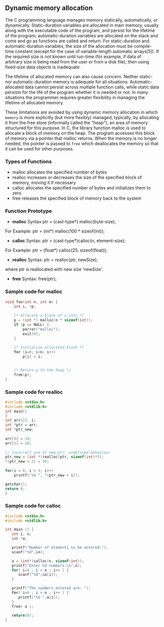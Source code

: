 ## Dynamic memory allocation

The C programming language manages memory statically, automatically, or dynamically. Static-duration variables are allocated in main memory, usually along with the executable code of the program, and persist for the lifetime of the program; automatic-duration variables are allocated on the stack and come and go as functions are called and return. For static-duration and automatic-duration variables, the size of the allocation must be compile-time constant (except for the case of variable-length automatic arrays[5]). If the required size is not known until run-time (for example, if data of arbitrary size is being read from the user or from a disk file), then using fixed-size data objects is inadequate.

The lifetime of allocated memory can also cause concern. Neither static- nor automatic-duration memory is adequate for all situations. Automatic-allocated data cannot persist across multiple function calls, while static data persists for the life of the program whether it is needed or not. In many situations the programmer requires greater flexibility in managing the lifetime of allocated memory.

These limitations are avoided by using dynamic memory allocation in which ```memory``` is more explicitly (but more flexibly) managed, typically, by allocating it from the free store (informally called the "heap"), an area of memory structured for this purpose. In C, the library function malloc is used to allocate a block of memory on the heap. The program accesses this block of memory via a pointer that malloc returns. When the memory is no longer needed, the pointer is passed to ```free``` which deallocates the memory so that it can be used for other purposes.

### Types of Functions

* malloc	allocates the specified number of bytes
* realloc	increases or decreases the size of the specified block of memory, moving it if necessary
* calloc	allocates the specified number of bytes and initializes them to zero
* free		releases the specified block of memory back to the system

### Function Prototype
* **malloc**
Syntax
ptr = (cast-type*) malloc(byte-size); 

For Example:
ptr = (int*) malloc(100 * sizeof(int));
* **calloc**
Syntax:
ptr = (cast-type*)calloc(n, element-size);

For Example:
ptr = (float*) calloc(25, sizeof(float));
* **realloc**
Syntax:
ptr = realloc(ptr, newSize);

where ptr is reallocated with new size 'newSize'.

* **free**
Syntax:
free(ptr);


### Sample code for malloc 
``` C
void foo(int n, int m) {
    int i, *p;
  
    /* Allocate a block of n ints */
    p = (int *) malloc(n * sizeof(int));
    if (p == NULL) {
        perror("malloc");
        exit(0);
    }
  
    /* Initialize allocated block */
    for (i=0; i<n; i++) 
        p[i] = i;

  
    /* Return p to the heap */
    free(p); 
}
```
### Sample code for realloc
```C
#include <stdio.h> 
#include <stdlib.h> 
int main() 
{ 
int arr[2], i; 
int *ptr = arr; 
int *ptr_new; 
	
arr[0] = 10; 
arr[1] = 20;	 
	
// incorrect use of new_ptr: undefined behaviour 
ptr_new = (int *)realloc(ptr, sizeof(int)*3); 
*(ptr_new + 2) = 30; 
	
for(i = 0; i < 3; i++) 
	printf("%d ", *(ptr_new + i)); 

getchar(); 
return 0; 
} 
```
### Sample code for calloc
``` C
#include <stdio.h>
#include <stdlib.h>

int main () {
   int i, n;
   int *a;

   printf("Number of elements to be entered:");
   scanf("%d",&n);

   a = (int*)calloc(n, sizeof(int));
   printf("Enter %d numbers:\n",n);
   for( i=0 ; i < n ; i++ ) {
      scanf("%d",&a[i]);
   }

   printf("The numbers entered are: ");
   for( i=0 ; i < n ; i++ ) {
      printf("%d ",a[i]);
   }
   free( a );
   
   return(0);
}
```
